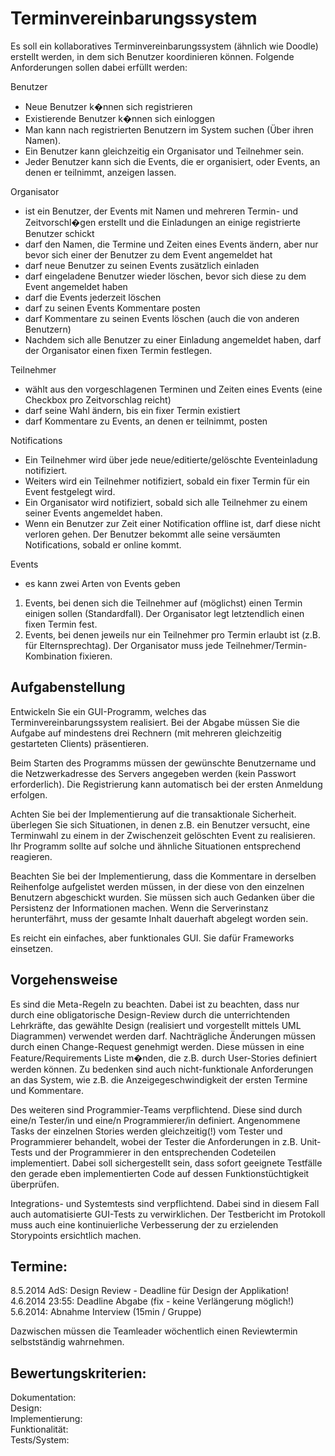 Terminvereinbarungssystem
=========================
Es soll ein kollaboratives Terminvereinbarungssystem (ähnlich wie Doodle) erstellt werden, in dem sich Benutzer koordinieren können. Folgende Anforderungen sollen dabei erfüllt werden:

Benutzer
* Neue Benutzer k�nnen sich registrieren
* Existierende Benutzer k�nnen sich einloggen
* Man kann nach registrierten Benutzern im System suchen (Über ihren Namen).
* Ein Benutzer kann gleichzeitig ein Organisator und Teilnehmer sein.
* Jeder Benutzer kann sich die Events, die er organisiert, oder Events, an denen er teilnimmt, anzeigen lassen.

Organisator
* ist ein Benutzer, der Events mit Namen und mehreren Termin- und Zeitvorschl�gen erstellt und die Einladungen an einige registrierte Benutzer schickt
* darf den Namen, die Termine und Zeiten eines Events ändern, aber nur bevor sich einer der Benutzer zu dem Event angemeldet hat
* darf neue Benutzer zu seinen Events zusätzlich einladen
* darf eingeladene Benutzer wieder löschen, bevor sich diese zu dem Event angemeldet haben
* darf die Events jederzeit löschen
* darf zu seinen Events Kommentare posten
* darf Kommentare zu seinen Events löschen (auch die von anderen Benutzern)
* Nachdem sich alle Benutzer zu einer Einladung angemeldet haben, darf der Organisator einen fixen Termin festlegen.

Teilnehmer
* wählt aus den vorgeschlagenen Terminen und Zeiten eines Events (eine Checkbox pro Zeitvorschlag reicht)
* darf seine Wahl ändern, bis ein fixer Termin existiert
* darf Kommentare zu Events, an denen er teilnimmt, posten

Notifications
* Ein Teilnehmer wird über jede neue/editierte/gelöschte Eventeinladung notifiziert.
* Weiters wird ein Teilnehmer notifiziert, sobald ein fixer Termin für ein Event festgelegt wird.
* Ein Organisator wird notifiziert, sobald sich alle Teilnehmer zu einem seiner Events angemeldet haben.
* Wenn ein Benutzer zur Zeit einer Notification offline ist, darf diese nicht verloren gehen. Der Benutzer bekommt alle seine versäumten Notifications, sobald er online kommt.

Events
* es kann zwei Arten von Events geben
1. Events, bei denen sich die Teilnehmer auf (möglichst) einen Termin einigen sollen (Standardfall). Der Organisator legt letztendlich einen fixen Termin fest.
2. Events, bei denen jeweils nur ein Teilnehmer pro Termin erlaubt ist (z.B. für Elternsprechtag). Der Organisator muss jede Teilnehmer/Termin-Kombination fixieren.

Aufgabenstellung
----------------
Entwickeln Sie ein GUI-Programm, welches das Terminvereinbarungssystem realisiert. Bei der Abgabe müssen Sie die Aufgabe auf mindestens drei Rechnern (mit mehreren gleichzeitig gestarteten Clients) präsentieren.

Beim Starten des Programms müssen der gewünschte Benutzername und die Netzwerkadresse des Servers angegeben werden (kein Passwort erforderlich). Die Registrierung kann
automatisch bei der ersten Anmeldung erfolgen.

Achten Sie bei der Implementierung auf die transaktionale Sicherheit. überlegen Sie sich Situationen, in denen z.B. ein Benutzer versucht, eine Terminwahl zu einem in der Zwischenzeit gelöschten Event zu realisieren. Ihr Programm sollte auf solche und ähnliche Situationen entsprechend reagieren.

Beachten Sie bei der Implementierung, dass die Kommentare in derselben Reihenfolge aufgelistet werden müssen, in der diese von den einzelnen Benutzern abgeschickt wurden.
Sie müssen sich auch Gedanken über die Persistenz der Informationen machen. Wenn die Serverinstanz herunterfährt, muss der gesamte Inhalt dauerhaft abgelegt worden sein.

Es reicht ein einfaches, aber funktionales GUI. Sie dafür Frameworks einsetzen.


Vorgehensweise
--------------
Es sind die Meta-Regeln zu beachten. Dabei ist zu beachten, dass nur durch eine obligatorische Design-Review durch die unterrichtenden Lehrkräfte, das gewählte Design (realisiert und vorgestellt mittels UML Diagrammen) verwendet werden darf. Nachträgliche Änderungen müssen durch einen Change-Request genehmigt werden. Diese müssen in eine Feature/Requirements Liste m�nden, die z.B. durch User-Stories definiert werden können. Zu bedenken sind auch nicht-funktionale Anforderungen an das System, wie z.B. die Anzeigegeschwindigkeit der ersten Termine und Kommentare.

Des weiteren sind Programmier-Teams verpflichtend. Diese sind durch eine/n Tester/in und eine/n Programmierer/in definiert. Angenommene Tasks der einzelnen Stories werden gleichzeitig(!) vom Tester und Programmierer behandelt, wobei der Tester die Anforderungen in z.B. Unit-Tests und der Programmierer in den entsprechenden Codeteilen implementiert. Dabei soll sichergestellt sein, dass sofort geeignete Testfälle den gerade eben implementierten Code auf dessen Funktionstüchtigkeit überprüfen.

Integrations- und Systemtests sind verpflichtend. Dabei sind in diesem Fall auch automatisierte GUI-Tests zu verwirklichen. Der Testbericht im Protokoll muss auch eine kontinuierliche Verbesserung der zu erzielenden Storypoints ersichtlich machen.

Termine:
-------

8.5.2014 AdS: Design Review - Deadline für Design der Applikation! <br>
4.6.2014 23:55: Deadline Abgabe (fix - keine Verlängerung möglich!) <br>
5.6.2014: Abnahme Interview (15min / Gruppe) <br>

Dazwischen müssen die Teamleader wöchentlich einen Reviewtermin selbstständig wahrnehmen.

Bewertungskriterien:
-------

Dokumentation: <br>
Design: <br>
Implementierung: <br>
Funktionalität: <br>
Tests/System: <br>
